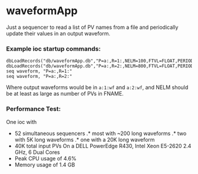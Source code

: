 # waveformApp

Just a sequencer to read a list of PV names from a file and
periodically update their values in an output waveform.

### Example ioc startup commands:
```
dbLoadRecords("db/waveformApp.db","P=a:,R=1:,NELM=100,FTVL=FLOAT,PERIOD=5,FNAME=pvList1.txt")
dbLoadRecords("db/waveformApp.db","P=a:,R=2:,NELM=800,FTVL=FLOAT,PERIOD=5,FNAME=pvList2.txt")
seq waveform, "P=a:,R=1:"
seq waveform, "P=a:,R=2:"
```
Where output waveforms would be in `a:1:wf` and `a:2:wf`,
and NELM should be at least as large as number of PVs in FNAME.

### Performance Test:
One ioc with
 * 52 simultaneous sequencers
 .* most with ~200 long waveforms
 .* two with 5K long waveforms
 .* one with a 20K long waveform
 * 40K total input PVs
On a DELL PowerEdge R430, Intel Xeon E5-2620 2.4 GHz, 6 Dual Cores
* Peak CPU usage of 4.6%
* Memory usage of 1.4 GB


